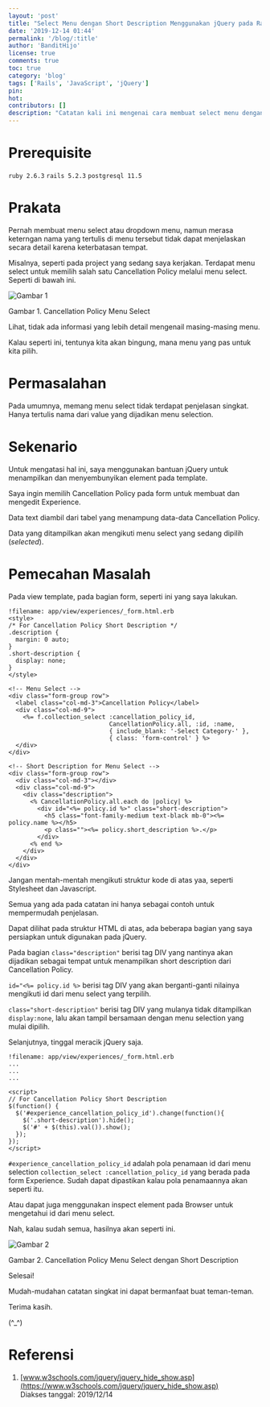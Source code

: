 ```yaml
---
layout: 'post'
title: "Select Menu dengan Short Description Menggunakan jQuery pada Rails"
date: '2019-12-14 01:44'
permalink: '/blog/:title'
author: 'BanditHijo'
license: true
comments: true
toc: true
category: 'blog'
tags: ['Rails', 'JavaScript', 'jQuery']
pin:
hot:
contributors: []
description: "Catatan kali ini mengenai cara membuat select menu dengan keterangan kecil yang berada di bagian bawah dari menu menggunaka jQuery pada Ruby on Rails."
---
```


# Prerequisite

`ruby 2.6.3` `rails 5.2.3` `postgresql 11.5`


# Prakata

Pernah membuat menu select atau dropdown menu, namun merasa keterngan nama yang tertulis di menu tersebut tidak dapat menjelaskan secara detail karena keterbatasan tempat.

Misalnya, seperti pada project yang sedang saya kerjakan. Terdapat menu select untuk memilih salah satu Cancellation Policy melalui menu select. Seperti di bawah ini.

![Gambar 1](https://i.postimg.cc/4NKCw592/gambar-01.png)

Gambar 1. Cancellation Policy Menu Select

Lihat, tidak ada informasi yang lebih detail mengenail masing-masing menu.

Kalau seperti ini, tentunya kita akan bingung, mana menu yang pas untuk kita pilih.


# Permasalahan

Pada umumnya, memang menu select tidak terdapat penjelasan singkat. Hanya tertulis nama dari value yang dijadikan menu selection.


# Sekenario

Untuk mengatasi hal ini, saya menggunakan bantuan jQuery untuk menampilkan dan menyembunyikan element pada template.

Saya ingin memilih Cancellation Policy pada form untuk membuat dan mengedit Experience.

Data text diambil dari tabel yang menampung data-data Cancellation Policy.

Data yang ditampilkan akan mengikuti menu select yang sedang dipilih (*selected*).


# Pemecahan Masalah

Pada view template, pada bagian form, seperti ini yang saya lakukan.

```eruby
!filename: app/view/experiences/_form.html.erb
<style>
/* For Cancellation Policy Short Description */
.description {
  margin: 0 auto;
}
.short-description {
  display: none;
}
</style>

<!-- Menu Select -->
<div class="form-group row">
  <label class="col-md-3">Cancellation Policy</label>
  <div class="col-md-9">
    <%= f.collection_select :cancellation_policy_id,
                            CancellationPolicy.all, :id, :name,
                            { include_blank: '-Select Category-' },
                            { class: 'form-control' } %>
  </div>
</div>

<!-- Short Description for Menu Select -->
<div class="form-group row">
  <div class="col-md-3"></div>
  <div class="col-md-9">
    <div class="description">
      <% CancellationPolicy.all.each do |policy| %>
        <div id="<%= policy.id %>" class="short-description">
          <h5 class="font-family-medium text-black mb-0"><%= policy.name %></h5>
          <p class=""><%= policy.short_description %>.</p>
        </div>
      <% end %>
    </div>
  </div>
</div>
```

Jangan mentah-mentah mengikuti struktur kode di atas yaa, seperti Stylesheet dan Javascript.

Semua yang ada pada catatan ini hanya sebagai contoh untuk mempermudah penjelasan.

Dapat dilihat pada struktur HTML di atas, ada beberapa bagian yang saya persiapkan untuk digunakan pada jQuery.

Pada bagian `class="description"` berisi tag DIV yang nantinya akan dijadikan sebagai tempat untuk menampilkan short description dari Cancellation Policy.

`id="<%= policy.id %>` berisi tag DIV yang akan berganti-ganti nilainya mengikuti id dari menu select yang terpilih.

`class="short-description"` berisi tag DIV yang mulanya tidak ditampilkan `display:none`, lalu akan tampil bersamaan dengan menu selection yang mulai dipilih.

Selanjutnya, tinggal meracik jQuery saja.

```eruby
!filename: app/view/experiences/_form.html.erb
...
...
...

<script>
// For Cancellation Policy Short Description
$(function() {
  $('#experience_cancellation_policy_id').change(function(){
    $('.short-description').hide();
    $('#' + $(this).val()).show();
  });
});
</script>
```

`#experience_cancellation_policy_id` adalah pola penamaan id dari menu selection `collection_select :cancellation_policy_id` yang berada pada form Experience. Sudah dapat dipastikan kalau pola penamaannya akan seperti itu.

Atau dapat juga menggunakan inspect element pada Browser untuk mengetahui id dari menu select.

Nah, kalau sudah semua, hasilnya akan seperti ini.

![Gambar 2](https://i.postimg.cc/bN475t0y/gambar-02.gif)

Gambar 2. Cancellation Policy Menu Select dengan Short Description

Selesai!

Mudah-mudahan catatan singkat ini dapat bermanfaat buat teman-teman.

Terima kasih.

(^_^)


# Referensi

1. [www.w3schools.com/jquery/jquery_hide_show.asp](https://www.w3schools.com/jquery/jquery_hide_show.asp)
<br>Diakses tanggal: 2019/12/14
